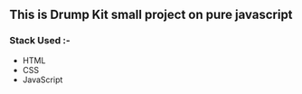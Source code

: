 ##  This is Drump Kit small project on pure javascript 

### Stack Used :-
- HTML
- CSS
- JavaScript